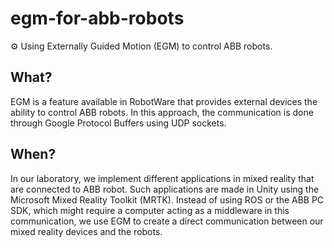 # egm-for-abb-robots
:gear: Using Externally Guided Motion (EGM) to control ABB robots. 

## What?
EGM is a feature available in RobotWare that provides external devices the ability to control ABB robots. In this approach, the communication is done through Google Protocol Buffers using UDP sockets.

## When?
In our laboratory, we implement different applications in mixed reality that are connected to ABB robot. Such applications are made in Unity using the Microsoft Mixed Reality Toolkit (MRTK). Instead of using ROS or the ABB PC SDK, which might require a computer acting as a middleware in this communication, we use EGM to create a direct communication between our mixed reality devices and the robots.
